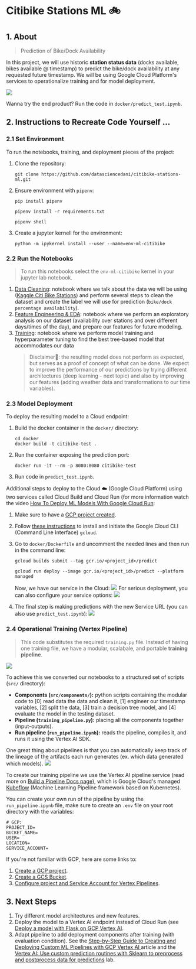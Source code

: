 # Citibike Stations ML 🚲 

## 1. About

> Prediction of Bike/Dock Availability

In this project, we will use historic **station status data** (docks available, bikes available @ timestamp) to predict the bike/dock availability at any requested future timestamp. We will be using Google Cloud Platform's services to operationalize training and for model deployment.

![](images/citi_bike.webp)

Wanna try the end product? Run the code in `docker/predict_test.ipynb`.

## 2. Instructions to Recreate Code Yourself ...

### 2.1 Set Environment
To run the notebooks, training, and deployment pieces of the project:
1. Clone the repository:
    ```
    git clone https://github.com/datasciencedani/citibike-stations-ml.git
    ```

1. Ensure environment with `pipenv`:
    ```
    pip install pipenv
    ```
    ```
    pipenv install -r requirements.txt
    ```
    ```
    pipenv shell
    ```
1. Create a jupyter kernell for the environment:
    ```
    python -m ipykernel install --user --name=env-ml-citibike
    ```

### 2.2 Run the Notebooks

> To run this notebooks select the `env-ml-citibike` kernel in your jupyter lab notebook.

1. [Data Cleaning](nbs/00_data_cleaning.ipynb): notebook where we talk about the data we will be using ([Kaggle Citi Bike Stations](https://www.kaggle.com/datasets/rosenthal/citi-bike-stations/)) and perform several steps to clean the dataset and create the label we will use for prediction (`bike/dock percentage availability`).
2. [Feature Engineering & EDA](nbs/01_feature_eng.ipynb): notebook where we perform an exploratory analysis on our dataset (availability over stations and over different days/times of the day), and prepare our features for future modeling.
3. [Training](nbs/02_training.ipynb): notebook where we perform model training and hyperparameter tuning to find the best tree-based model that accommodates our data 
    > Disclaimer🚨: the resulting model does not perform as expected, but serves as a proof of concept of what can be done. We expect to improve the performance of our predictions by trying different architectures (deep learning - next topic) and also by improving our features (adding weather data and transformations to our time variables).

### 2.3 Model Deployment

To deploy the resulting model to a Cloud endpoint:

1. Build the docker container in the `docker/` directory:
    ```
    cd docker
    docker build -t citibike-test .
    ```
1. Run the container exposing the prediction port:
    ```
    docker run -it --rm -p 8080:8080 citibike-test
    ```
1. Run code in `predict_test.ipynb`.

Additional steps to deploy to the Cloud ☁️ (Google Cloud Platform) using two services called Cloud Build and Cloud Run (for more information watch the video [How To Deploy ML Models With Google Cloud Run](https://www.youtube.com/watch?v=vieoHqt7pxo):

1. Make sure to have a [GCP project created](https://developers.google.com/workspace/guides/create-project). 

1. Follow [these instructions](https://cloud.google.com/sdk/docs/install-sdk) to install and initiate the Google Cloud CLI (Command Line Interface) `gcloud`.

1. Go to `docker/Dockerfile` and uncomment the needed lines and then run in the command line:
    ```
    gcloud builds submit --tag gcr.io/<project_id>/predict
    ```
    ```
    gcloud run deploy --image gcr.io/<project_id>/predict --platform managed
    ```
    Now, we have our service in the Cloud:
    ![](images/cloud_run.png)
    For serious deployment, you can also configure your service options:
    ![](images/cloud_run_options.png)

1. The final step is making predictions with the new Service URL (you can also use `predict_test.ipynb`):
    ![](images/predict_test.png)

### 2.4 Operational Training (Vertex Pipeline)
> This code substitutes the required `training.py` file. Instead of having one training file, we have a modular, scalabale, and portable **training pipeline**.

![](images/pipeline.png)

To achieve this we converted our notebooks to a structured set of scripts (`src/` directory):
- **Components (`src/components/`):** python scripts containing the modular code to [0] read data the data and clean it, [1] engineer our timestamp variables, [2] split the data, [3] train a decision tree model, and [4] evaluate the model in the testing dataset.
- **Pipeline (`training_pipeline.py`):** placing all the components together (input-outputs).
- **Run pipeline (`run_pipeline.ipynb`):** reads the pipeline, compiles it, and runs it using the Vertex AI SDK.

One great thing about pipelines is that you can automatically keep track of the lineage of the artifacts each run generates (ex. which data generated which models).
![](images/lineage.png)

To create our training pipeline we use the Vertex AI pipeline service (read more on [Build a Pipeline Docs page](https://cloud.google.com/vertex-ai/docs/pipelines/build-pipeline)), which is Google Cloud's managed [Kubeflow](https://www.kubeflow.org/docs/components/pipelines/v2/introduction/) (Machine Learning Pipeline framework based on Kubernetes). 

You can create your own run of the pipeline by using the `run_pipeline.ipynb` file, make sure to create an `.env` file on your root directory with the variables:
```
# GCP:
PROJECT_ID=
BUCKET_NAME= 
USER=
LOCATION=
SERVICE_ACCOUNT=
```

If you're not familiar with GCP, here are some links to:
1. [Create a GCP project](https://developers.google.com/workspace/guides/create-project).
1. [Create a GCS Bucket](https://cloud.google.com/storage/docs/creating-buckets).
1. [Configure project and Service Account for Vertex Pipelines](https://cloud.google.com/vertex-ai/docs/pipelines/configure-project#service-account).


## 3. Next Steps
1. Try different model architectures and new features.
1. Deploy the model to a Vertex AI endpoint instead of Cloud Run (see [Deploy a model with Flask on GCP Vertex AI](https://medium.com/nlplanet/deploy-a-pytorch-model-with-flask-on-gcp-vertex-ai-8e81f25e605f=).
1. Adapt pipeline to add deployment components after training (with evaluation condition). See the [Step-by-Step Guide to Creating and Deploying Custom ML Pipelines with GCP Vertex AI ](https://medium.com/@wardarahim25/step-by-step-guide-to-creating-and-deploying-custom-ml-pipelines-with-gcp-vertex-ai-part-2-3be6e314bc48) article and the [Vertex AI: Use custom prediction routines with Sklearn to preprocess and postprocess data for predictions](https://codelabs.developers.google.com/vertex-cpr-sklearn#5) lab.